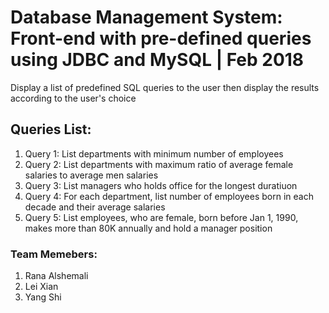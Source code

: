 # Database Management System: Front-end with pre-defined queries using JDBC and MySQL | Feb 2018
Display a  list of predefined SQL queries to the user then display the results according to the user's choice

## Queries List:
1. Query 1: List departments with minimum number of employees
2. Query 2: List departments with maximum ratio of average female salaries to average men salaries
3. Query 3: List managers who holds office for the longest duratiuon
4. Query 4: For each department, list number of employees born in each decade and their average salaries
5. Query 5: List employees, who are female, born before Jan 1, 1990, makes more than 80K annually and hold a manager position

### Team Memebers:
1. Rana Alshemali
2. Lei Xian
3. Yang Shi

